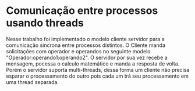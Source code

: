 # Comunicação entre processos usando threads 

<p> Nesse trabalho foi implementado o modelo cliente servidor para a comunicação sincrona entre processos distintos. O Cliente manda solicitações com operador e operandos no seguinte modelo "Operador:operando1:operando2". O servidor por sua vez recebe a mensagem, pocessa o calculo matemático e manda a resposta de volta. Porém o servidor suporta multi-threads, dessa forma um cliente não precisa esparar o processamento do outro pois cada um trá seu processamento em uma thread separada.</p>